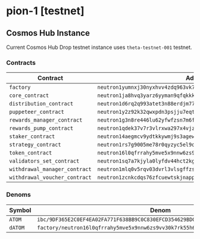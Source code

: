 # pion-1 [testnet]

## Cosmos Hub Instance

Current Cosmos Hub Drop testnet instance uses `theta-testnet-001` testnet. 

### Contracts

| Contract                      | Address                                                              |
|-------------------------------|----------------------------------------------------------------------|
| `factory`                     | `neutron1yumnxj30nyxhvv4zdq963vk7v63mfjg5jghawxrgj4cc0fja829qugzjpt` |
| `core_contract`               | `neutron1ja8hvq3yarz6yyman9qfqkkkvyp6neykka3grfznt40w53lrm8tsftjy9a` |
| `distribution_contract`       | `neutron1d6rq2q993atet3n88erdjm774yun2y5e9fs8g8luy8a6dywsz9yq803eu2` |
| `puppeteer_contract`          | `neutron1y2z92k32qwxpdn3psjju7eqt86eddlhtk7cjz4nky95xhsu005qqgyfcqf` |
| `rewards_manager_contract`    | `neutron1g3n8re446lu62yfwfzsn7m6fwwl0amcke65hn2t0mjuzvfpp2dxqcczuvr` |
| `rewards_pump_contract`       | `neutron1qdek37v7r3vlrxwa297x4vjzlrmyzu6ymzwa5fsu6q4y3hld635sf98ss6` |
| `staker_contract`             | `neutron14aegmcv9ydtkkywmj9s3agewq4n7p0kdnz6mkrsqk80w7axyun0szs5n8f` |
| `strategy_contract`           | `neutron1rs7g9005me78r0qyzyc5el9qdyv4fs9r8audr876jl7x5r3hs07s00wmqy` |
| `token_contract`              | `neutron16l0qfrrahy5mve5x9nnw6zs9vv30k7rk55h6aaypq88ljwg57uxsxcg6y6` |
| `validators_set_contract`     | `neutron1sq7a7kjyla0lyfdv44hct2kgf7efnw4g4flvzl9zf3exypwzuynqq28sgt` |
| `withdrawal_manager_contract` | `neutron1mlq0v5rqv03dvrl3vlsgffzsq7m84m3ffv4yqf3tez69w930x9dszeddlx` |
| `withdrawal_voucher_contract` | `neutron1zcnkcdqs76zfcuewtskjnappumqk84nf2vrw5hctf8fqsgcs27mqkpnapq` |

### Denoms

| Symbol  | Denom                                                                             |
|---------|-----------------------------------------------------------------------------------|
| `ATOM`  | `ibc/9DF365E2C0EF4EA02FA771F638BB9C0C830EFCD354629BDC017F79B348B4E989`            |
| `dATOM` | `factory/neutron16l0qfrrahy5mve5x9nnw6zs9vv30k7rk55h6aaypq88ljwg57uxsxcg6y6/udatom` |

